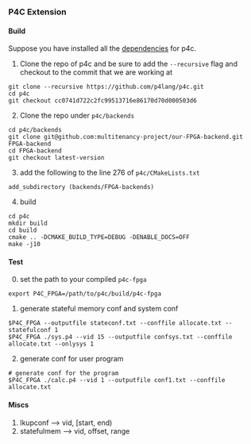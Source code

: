 ### P4C Extension

#### Build
Suppose you have installed all the [dependencies](https://github.com/p4lang/p4c/#ubuntu-dependencies) for p4c. 

1. Clone the repo of p4c and be sure to add the ```--recursive``` flag and checkout to the commit that we are working at

```
git clone --recursive https://github.com/p4lang/p4c.git
cd p4c
git checkout cc0741d722c2fc99513716e86170d70d000503d6
```

2. Clone the repo under `p4c/backends`

```
cd p4c/backends
git clone git@github.com:multitenancy-project/our-FPGA-backend.git FPGA-backend
cd FPGA-backend
git checkout latest-version
```

3. add the following to the line 276 of `p4c/CMakeLists.txt`
```
add_subdirectory (backends/FPGA-backends)
```

4. build
```
cd p4c
mkdir build
cd build
cmake .. -DCMAKE_BUILD_TYPE=DEBUG -DENABLE_DOCS=OFF
make -j10
```

#### Test
0. set the path to your compiled `p4c-fpga`
```
export P4C_FPGA=/path/to/p4c/build/p4c-fpga
```

1. generate stateful memory conf and system conf
```
$P4C_FPGA --outputfile stateconf.txt --conffile allocate.txt --statefulconf 1
$P4C_FPGA ./sys.p4 --vid 15 --outputfile confsys.txt --conffile allocate.txt --onlysys 1
```

2. generate conf for user program
```
# generate conf for the program
$P4C_FPGA ./calc.p4 --vid 1 --outputfile conf1.txt --conffile allocate.txt
```

#### Miscs
1. lkupconf --> vid, [start, end)
2. statefulmem --> vid, offset, range
